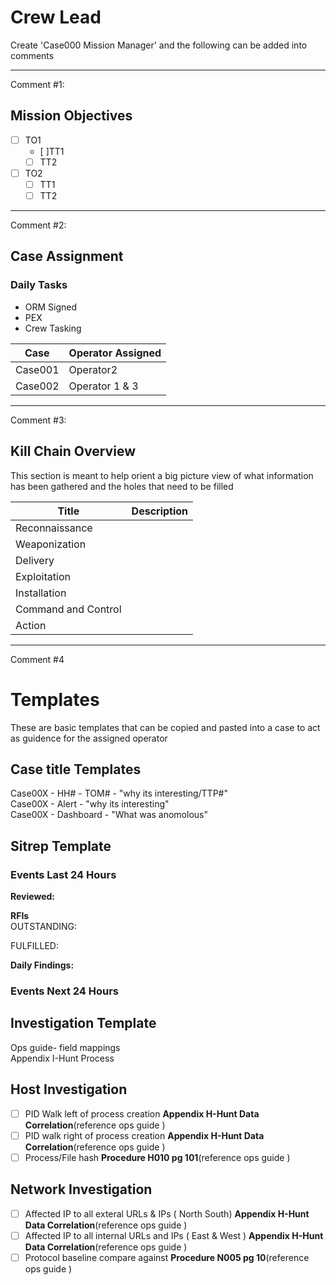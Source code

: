 # Crew Lead

Create 'Case000 Mission Manager' and the following can be added into comments

---
Comment #1:

## Mission Objectives

- [ ] TO1
  - [ ]TT1
  - [ ] TT2
- [ ] TO2
  - [ ] TT1
  - [ ] TT2

---
Comment #2:

## Case Assignment

### Daily Tasks

- ORM Signed
- PEX
- Crew Tasking

| Case | Operator Assigned|
| --- | --- |
| Case001 | Operator2 |
| Case002 | Operator 1 & 3 |
---
Comment #3:

## Kill Chain Overview

This section is meant to help orient a big picture view of what information has been gathered and the holes that need to be filled

| Title | Description |
| --- | --- |
| Reconnaissance | |
| Weaponization | |
| Delivery | |
| Exploitation | |
| Installation | |
| Command and Control | |
| Action | |

 ---
 Comment #4

# Templates

These are basic templates that can be copied and pasted into a case to act as guidence for the assigned operator

## Case title Templates

Case00X - HH# - TOM# - "why its interesting/TTP#"  
Case00X - Alert - "why its interesting"  
Case00X - Dashboard - "What was anomolous"

## Sitrep Template

### Events Last 24 Hours

**Reviewed:**  

**RFIs**  
OUTSTANDING:

FULFILLED:

**Daily Findings:**

### Events Next 24 Hours

## Investigation Template

Ops guide- field mappings  
Appendix I-Hunt Process

## Host Investigation

- [ ] PID Walk left of process creation  **Appendix H-Hunt Data Correlation**(reference ops guide )
- [ ] PID walk right of process creation **Appendix H-Hunt Data Correlation**(reference ops guide )
- [ ] Process/File hash **Procedure H010 pg 101**(reference ops guide )

## Network Investigation

- [ ] Affected IP to all exteral URLs & IPs ( North South) **Appendix H-Hunt Data Correlation**(reference ops guide )
- [ ] Affected IP to all internal URLs and IPs ( East & West ) **Appendix H-Hunt Data Correlation**(reference ops guide )
- [ ] Protocol baseline compare against **Procedure N005 pg 10**(reference ops guide )
